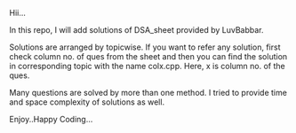 Hii...

In this repo, I will add solutions of DSA_sheet provided by LuvBabbar.

Solutions are arranged by topicwise. If you want to refer any solution, first check column no. of ques from the sheet and then you can find the solution in corresponding topic with the name colx.cpp.  Here, x is column no. of the ques.

Many questions are solved by more than one method. I tried to provide time and space complexity of solutions as well.

Enjoy..Happy Coding...